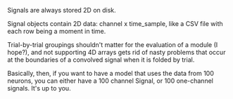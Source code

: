 Signals are always stored 2D on disk.

Signal objects contain 2D data: channel x time_sample, like a CSV file with each row being a moment in time.

Trial-by-trial groupings shouldn't matter for the evaluation of a module (I hope?), and not supporting 4D arrays gets rid of nasty problems that occur at the boundaries of a convolved signal when it is folded by trial. 

Basically, then, if you want to have a model that uses the data from 100 neurons, you can either have a 100 channel Signal, or 100 one-channel signals. It's up to you.